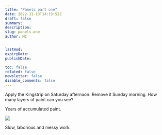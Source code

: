 ```yaml
---
title: "Panels part one"
date: 2022-11-13T14:19:52Z
draft: false
summary:
description:
slug: panels-one
author: MC


lastmod:
expiryDate:
publishDate:

toc: false
related: false
newsletter: false
disable_comments: false
---
```

Apply the Kingstrip on Saturday afternoon. Remove it Sunday morning. How many layers of paint can you see?


Years of accumulated paint.

![](/images/3128.jpeg)

Slow, laborious and messy work.

<!--Go to [part two](/posts/nov-2022/panelsparttwo)-->



